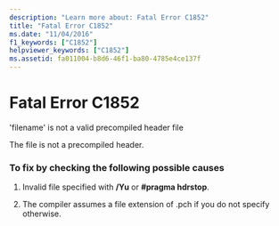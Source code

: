 ```yaml
---
description: "Learn more about: Fatal Error C1852"
title: "Fatal Error C1852"
ms.date: "11/04/2016"
f1_keywords: ["C1852"]
helpviewer_keywords: ["C1852"]
ms.assetid: fa011004-b8d6-46f1-ba80-4785e4ce137f
---
```

# Fatal Error C1852

'filename' is not a valid precompiled header file

The file is not a precompiled header.

### To fix by checking the following possible causes

1. Invalid file specified with **/Yu** or **#pragma hdrstop**.

1. The compiler assumes a file extension of .pch if you do not specify otherwise.
